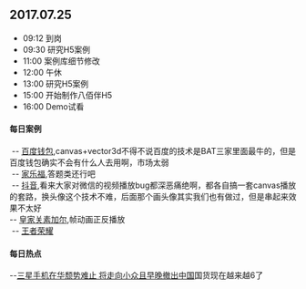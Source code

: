 ## 2017.07.25
* 09:12 到岗
* 09:30 研究H5案例
* 11:00 案例库细节修改
* 12:00 午休
* 13:00 研究H5案例
* 15:00 开始制作八佰伴H5
* 16:00 Demo试看



#### 每日案例
  -- [百度钱包](https://co.baifubao.com/content/mywallet/h5/yuanquan/index.html),canvas+vector3d不得不说百度的技术是BAT三家里面最牛的，但是百度钱包确实不会有什么人去用啊，市场太弱<br/>
  -- [家乐福](http://carrefourfsq.carrefourvip.com.cn/index.php),答题类还行吧<br/>
  -- [抖音](http://douyin.buyansu.com/cure_unhappy/),看来大家对微信的视频播放bug都深恶痛绝啊，都各自搞一套canvas播放的套路，换头像这个技术不难，后面那个画头像其实我们也有做过，但是串起来效果不太好<br/>
  -- [皇家关素加尔](http://wechat.myfriso.com/Treasure/),帧动画正反播放<br/>
  -- [王者荣耀](http://pvp.qq.com/act/a20161026nw/index.htm)
 
 
 
#### 每日热点
  --[三星手机在华颓势难止 将走向小众且早晚撤出中国](http://tech.qq.com/a/20170726/002650.htm)国货现在越来越6了



